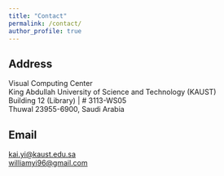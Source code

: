 ```yaml
---
title: "Contact"
permalink: /contact/
author_profile: true
---
```


Address
---
Visual Computing Center          
King Abdullah University of Science and Technology (KAUST)            
Building 12 (Library) | # 3113-WS05             
Thuwal 23955-6900, Saudi Arabia

Email
---
kai.yi@kaust.edu.sa                   
williamyi96@gmail.com                  
